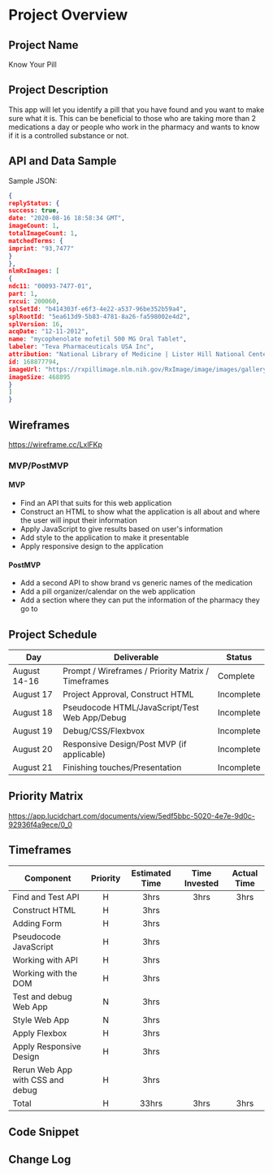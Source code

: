 # Project Overview

## Project Name

Know Your Pill

## Project Description

This app will let you identify a pill that you have found and you want to make sure what it is. This can be beneficial to those who are taking more than 2 medications a day or people who work in the pharmacy and wants to know if it is a controlled substance or not.

## API and Data Sample

Sample JSON:
```json
{
replyStatus: {
success: true,
date: "2020-08-16 18:58:34 GMT",
imageCount: 1,
totalImageCount: 1,
matchedTerms: {
imprint: "93,7477"
}
},
nlmRxImages: [
{
ndc11: "00093-7477-01",
part: 1,
rxcui: 200060,
splSetId: "b414303f-e6f3-4e22-a537-96be352b59a4",
splRootId: "5ea613d9-5b83-4781-8a26-fa598002e4d2",
splVersion: 16,
acqDate: "12-11-2012",
name: "mycophenolate mofetil 500 MG Oral Tablet",
labeler: "Teva Pharmaceuticals USA Inc",
attribution: "National Library of Medicine | Lister Hill National Center for Biomedical Communications",
id: 168877794,
imageUrl: "https://rxpillimage.nlm.nih.gov/RxImage/image/images/gallery/original/00093-7477-01_NLMIMAGE10_9B294DCA.jpg",
imageSize: 468895
}
]
}
```

## Wireframes

<https://wireframe.cc/LxlFKp>

### MVP/PostMVP

#### MVP 

- Find an API that suits for this web application
- Construct an HTML to show what the application is all about and where the user will input their information
- Apply JavaScript to give results based on user's information
- Add style to the application to make it presentable
- Apply responsive design to the application

#### PostMVP  

- Add a second API to show brand vs generic names of the medication
- Add a pill organizer/calendar on the web application
- Add a section where they can put the information of the pharmacy they go to

## Project Schedule

|  Day | Deliverable | Status
|---|---| ---|
|August 14-16| Prompt / Wireframes / Priority Matrix / Timeframes | Complete
|August 17| Project Approval, Construct HTML | Incomplete
|August 18| Pseudocode HTML/JavaScript/Test Web App/Debug | Incomplete
|August 19| Debug/CSS/Flexbvox | Incomplete
|August 20| Responsive Design/Post MVP (if applicable) | Incomplete
|August 21| Finishing touches/Presentation | Incomplete

## Priority Matrix

<https://app.lucidchart.com/documents/view/5edf5bbc-5020-4e7e-9d0c-92936f4a9ece/0_0>

## Timeframes

| Component | Priority | Estimated Time | Time Invested | Actual Time |
| --- | :---: |  :---: | :---: | :---: |
| Find and Test API | H | 3hrs | 3hrs | 3hrs |
| Construct HTML | H | 3hrs |  |  |
| Adding Form | H | 3hrs|  |  |
| Pseudocode JavaScript | H | 3hrs |  |  |
| Working with API | H | 3hrs |  |  |
| Working with the DOM | H | 3hrs|  |  |
| Test and debug Web App | N | 3hrs|  |  |
| Style Web App | N | 3hrs|  |  |
| Apply Flexbox | H | 3hrs|  |  |
| Apply Responsive Design | H | 3hrs|  |  |
| Rerun Web App with CSS and debug | H | 3hrs |  |  |
| Total | H | 33hrs| 3hrs | 3hrs |

## Code Snippet





## Change Log

